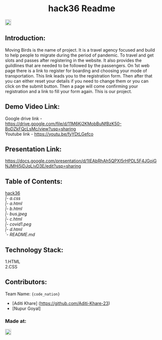 <h1 align="center">hack36 Readme</h1>
<p align="center">
</p>

<a href="https://hack36.com"> <img src="http://bit.ly/BuiltAtHack36" height=20px> </a>

## Introduction:
   Moving Birds is the name of project. It is a travel agency focused and build to help people to migrate during the period of pandemic. To travel and get slots and passes after registering in the website. It also provides the guildlines that are needed to be followed by the passengers. On 1st web page there is a link to register for boarding and choosing your mode of transportation. This link leads you to the registration form. Then after that you can either reset your details if you need to change them or you can click on the submit button. Then a page will come confirming your registration and a link to fill your form again.
   This is our project.

## Demo Video Link:
Google drive link - https://drive.google.com/file/d/11M6Kj2KMobBuNfBzK50-BoDZkFQcLsMc/view?usp=sharing<br/>
Youtube link - https://youtu.be/fyYDtLGefco

## Presentation Link:
https://docs.google.com/presentation/d/1IEAbRhAh5QPXl5rHPDL5F4JGojGNJMHi5jDJqLivD3E/edit?usp=sharing

## Table of Contents:

<u>hack36</u><br/>
<em>|- a.css<br/>
    |- a.html<br/>
    |- b.html<br/>
    |- bus.jpeg<br/>
    |- c.html<br/>
    |- covid1.peg<br/>
    |- d.html<br/>
    `- README.md</em>

## Technology Stack:

1.HTML<br/>
2.CSS

## Contributors:

Team Name: `{code_nation}`

* [Aditi Khare] (https://github.com/Aditi-Khare-23)<br/>
* [Nupur Goyal]

### Made at:
<a href="https://hack36.com"> <img src="http://bit.ly/BuiltAtHack36" height=20px> </a>